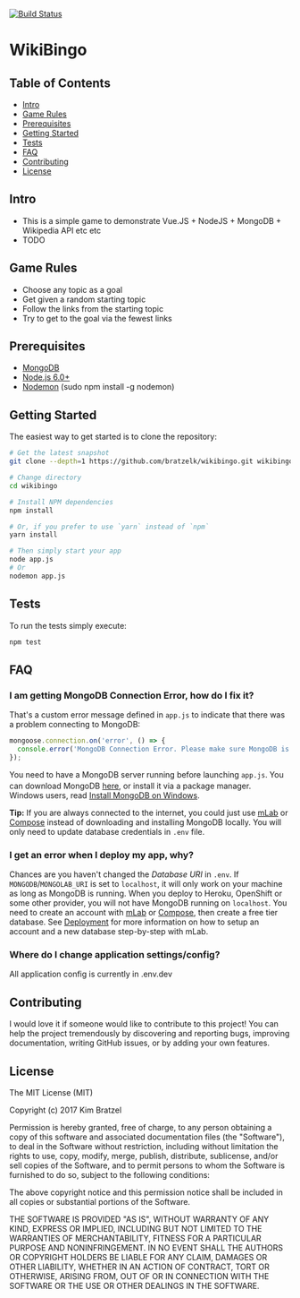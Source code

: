 [![Build Status](https://travis-ci.org/bratzelk/WikiBingo.svg?branch=master)](https://travis-ci.org/bratzelk/WikiBingo)

WikiBingo
=======================


Table of Contents
-----------------

- [Intro](#intro)
- [Game Rules](#game-rules)
- [Prerequisites](#prerequisites)
- [Getting Started](#getting-started)
- [Tests](#tests)
- [FAQ](#faq)
- [Contributing](#contributing)
- [License](#license)


Intro
-------------

 - This is a simple game to demonstrate Vue.JS + NodeJS + MongoDB + Wikipedia API etc etc 
 - TODO

Game Rules
-------------

 - Choose any topic as a goal
 - Get given a random starting topic
 - Follow the links from the starting topic
 - Try to get to the goal via the fewest links

Prerequisites
-------------

- [MongoDB](https://www.mongodb.org/downloads)
- [Node.js 6.0+](http://nodejs.org)
- [Nodemon](https://github.com/remy/nodemon) (sudo npm install -g nodemon)

Getting Started
---------------

The easiest way to get started is to clone the repository:

```bash
# Get the latest snapshot
git clone --depth=1 https://github.com/bratzelk/wikibingo.git wikibingo

# Change directory
cd wikibingo

# Install NPM dependencies
npm install

# Or, if you prefer to use `yarn` instead of `npm`
yarn install

# Then simply start your app
node app.js
# Or 
nodemon app.js
```

Tests
---------------

To run the tests simply execute:

```bash
npm test
```

FAQ
---

### I am getting MongoDB Connection Error, how do I fix it?
That's a custom error message defined in `app.js` to indicate that there was a
problem connecting to MongoDB:

```js
mongoose.connection.on('error', () => {
  console.error('MongoDB Connection Error. Please make sure MongoDB is running.');
});
```
You need to have a MongoDB server running before launching `app.js`. You can
download MongoDB [here](http://mongodb.org/downloads), or install it via a package manager.
<img src="http://dc942d419843af05523b-ff74ae13537a01be6cfec5927837dcfe.r14.cf1.rackcdn.com/wp-content/uploads/windows-8-50x50.jpg" height="17">
Windows users, read [Install MongoDB on Windows](https://docs.mongodb.org/manual/tutorial/install-mongodb-on-windows/).

**Tip:** If you are always connected to the internet, you could just use
[mLab](https://mongolab.com/) or [Compose](https://www.compose.io/) instead
of downloading and installing MongoDB locally. You will only need to update database credentials
in `.env` file.

### I get an error when I deploy my app, why?
Chances are you haven't changed the *Database URI* in `.env`. If `MONGODB`/`MONGOLAB_URI` is
set to `localhost`, it will only work on your machine as long as MongoDB is
running. When you deploy to Heroku, OpenShift or some other provider, you will not have MongoDB
running on `localhost`. You need to create an account with [mLab](https://mongolab.com/)
or [Compose](https://www.compose.io/), then create a free tier database.
See [Deployment](#deployment) for more information on how to setup an account
and a new database step-by-step with mLab.

### Where do I change application settings/config?
All application config is currently in .env.dev

Contributing
------------

I would love it if someone would like to contribute to this project! You can help the project tremendously by discovering and reporting bugs, improving documentation, writing GitHub issues, or by adding your own features.

License
-------

The MIT License (MIT)

Copyright (c) 2017 Kim Bratzel

Permission is hereby granted, free of charge, to any person obtaining a copy of this software and associated documentation files (the "Software"), to deal in the Software without restriction, including without limitation the rights to use, copy, modify, merge, publish, distribute, sublicense, and/or sell copies of the Software, and to permit persons to whom the Software is furnished to do so, subject to the following conditions:

The above copyright notice and this permission notice shall be included in all copies or substantial portions of the Software.

THE SOFTWARE IS PROVIDED "AS IS", WITHOUT WARRANTY OF ANY KIND, EXPRESS OR IMPLIED, INCLUDING BUT NOT LIMITED TO THE WARRANTIES OF MERCHANTABILITY, FITNESS FOR A PARTICULAR PURPOSE AND NONINFRINGEMENT. IN NO EVENT SHALL THE AUTHORS OR COPYRIGHT HOLDERS BE LIABLE FOR ANY CLAIM, DAMAGES OR OTHER LIABILITY, WHETHER IN AN ACTION OF CONTRACT, TORT OR OTHERWISE, ARISING FROM, OUT OF OR IN CONNECTION WITH THE SOFTWARE OR THE USE OR OTHER DEALINGS IN THE SOFTWARE.

